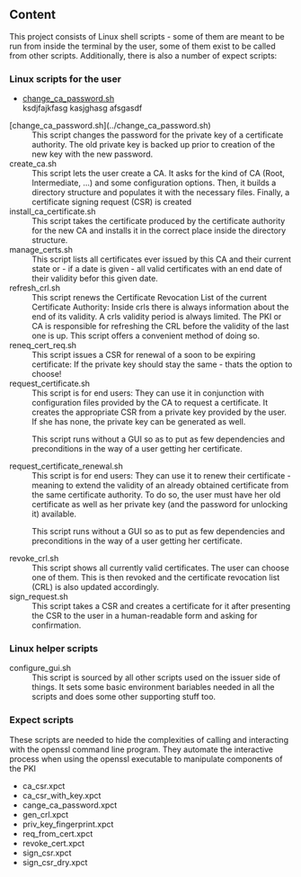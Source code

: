 ## Content
This project consists of Linux shell scripts - some of them are meant to be run from inside 
 the terminal by the user, some of them exist to be called from other
 scripts. Additionally, there is also a number of expect scripts:
 
### Linux scripts for the user
* [change_ca_password.sh](../change_ca_password.sh)  
ksdjfajkfasg
kasjghasg
afsgasdf

<dl>
  <dt>[change_ca_password.sh](../change_ca_password.sh)</dt>
  <dd>This script changes the password for the private key of a certificate
  authority. The old private key is backed up prior to 
  creation of the new key with the new password.
  </dd>
  <dt>create_ca.sh</dt>
  <dd>This script lets the user create a CA. It asks for the kind of CA
  (Root, Intermediate, ...) and some configuration options. Then, it builds
  a directory structure and populates it with the necessary files.
  Finally, a certificate signing request (CSR) is created</dd>
  <dt>install_ca_certificate.sh</dt>
  <dd>This script takes the certificate produced by the certificate authority
  for the new CA and installs it in the correct place inside the directory structure.</dd>
  <dt>manage_certs.sh</dt>
  <dd>This script lists all certificates ever issued by this CA and their 
  current state or - if a date is given - all valid certificates with 
  an end date of their validity befor this given date.</dd>
  <dt>refresh_crl.sh</dt>
  <dd>This script renews the Certificate Revocation List of the 
  current Certificate Authority: Inside crls there is always 
  information about the end of its validity. A crls validity period is always 
   limited. The PKI or CA is responsible for refreshing the CRL before
   the validity of the last one is up. This script offers
   a convenient method of doing so.
  </dd>
  <dt>reneq_cert_req.sh</dt>
  <dd>This script issues a CSR for renewal of a soon to be expiring certificate:
  If the private key should stay the same - thats the option to choose!</dd>
  <dt>request_certificate.sh</dt>
  <dd>This script is for end users: They can use it in conjunction with
  configuration files provided by the CA to request a certificate. It creates
  the appropriate CSR from a private key provided by the user. If she has none, the
  private key can be generated as well.
  
  This script runs without a GUI so as to put as few dependencies and preconditions
  in the way of a user getting her certificate.
  </dd>
  <dt>request_certificate_renewal.sh</dt>
  <dd>This script is for end users: They can use it to renew their certificate - meaning to
  extend the validity of an already obtained certificate from the same 
  certificate authority. To do so, the user must have her old certificate as well as
  her private key (and the password for unlocking it) available.
  
  This script runs without a GUI so as to put as few dependencies and preconditions
  in the way of a user getting her certificate.
  </dd>
  <dt>revoke_crl.sh</dt>
  <dd>This script shows all currently valid certificates. The user 
  can choose one of them. This is then revoked and the certificate revocation list 
  (CRL) is also updated accordingly.</dd>
  <dt>sign_request.sh</dt>
  <dd>This script takes a CSR and creates a certificate for it after
  presenting the CSR to the user in a human-readable form and asking
  for confirmation.</dd>
</dl>

### Linux helper scripts
<dl>
  <dt>configure_gui.sh</dt>
  <dd>This script is sourced by all other scripts used on the issuer side of
  things. It sets some basic environment bariables needed in all the scripts
  and does some other supporting stuff too.</dd>
</dl>

### Expect scripts
These scripts are needed to hide the complexities of calling and interacting with the openssl 
command line program. They automate the interactive process when using the openssl
executable to manipulate components of the PKI
* ca_csr.xpct
* ca_csr_with_key.xpct
* cange_ca_password.xpct
* gen_crl.xpct
* priv_key_fingerprint.xpct
* req_from_cert.xpct
* revoke_cert.xpct
* sign_csr.xpct
* sign_csr_dry.xpct

